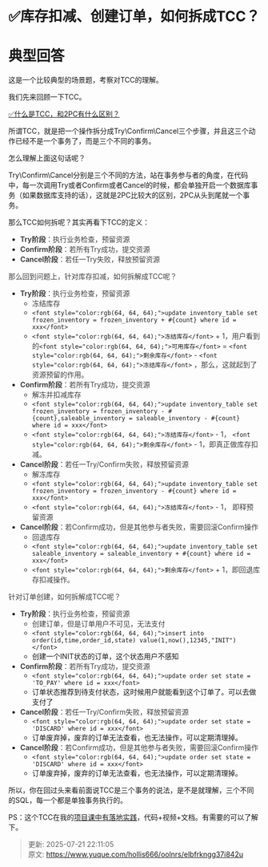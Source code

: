 # ✅库存扣减、创建订单，如何拆成TCC？

# 典型回答


这是一个比较典型的场景题，考察对TCC的理解。



我们先来回顾一下TCC。



[✅什么是TCC，和2PC有什么区别？](https://www.yuque.com/hollis666/oolnrs/xhvbak3ouy6xqiml)



所谓TCC，就是把一个操作拆分成Try\Confirm\Cancel三个步骤，并且这三个动作已经不是一个事务了，而是三个不同的事务。



怎么理解上面这句话呢？



Try\Confirm\Cancel分别是三个不同的方法，站在事务参与者的角度，在代码中，每一次调用Try或者Confirm或者Cancel的时候，都会单独开启一个数据库事务（如果数据库支持的话），这就是2PC比较大的区别，2PC从头到尾就一个事务。



那么TCC如何拆呢？其实再看下TCC的定义：



+ **<font style="color:rgb(64, 64, 64);">Try阶段</font>**<font style="color:rgb(64, 64, 64);">：执行业务检查，预留资源</font>
+ **<font style="color:rgb(64, 64, 64);">Confirm阶段</font>**<font style="color:rgb(64, 64, 64);">：若所有Try成功，提交资源</font>
+ **<font style="color:rgb(64, 64, 64);">Cancel阶段</font>**<font style="color:rgb(64, 64, 64);">：若任一Try失败，释放预留资源</font>

<font style="color:rgb(64, 64, 64);"></font>

<font style="color:rgb(64, 64, 64);">那么回到问题上，针对库存扣减，如何拆解成TCC呢？</font>



+ **<font style="color:rgb(64, 64, 64);">Try阶段</font>**<font style="color:rgb(64, 64, 64);">：执行业务检查，预留资源</font>
    - <font style="color:rgb(64, 64, 64);">冻结库存</font>
    - `<font style="color:rgb(64, 64, 64);">update inventory_table set frozen_inventory = frozen_inventory + #{count} where id = xxx</font>`
    - `<font style="color:rgb(64, 64, 64);">冻结库存</font>`<font style="color:rgb(64, 64, 64);"> + 1，用户看到的</font>`<font style="color:rgb(64, 64, 64);">可用库存</font>`<font style="color:rgb(64, 64, 64);"> = </font>`<font style="color:rgb(64, 64, 64);">剩余库存</font>`<font style="color:rgb(64, 64, 64);"> - </font>`<font style="color:rgb(64, 64, 64);">冻结库存</font>`<font style="color:rgb(64, 64, 64);"> ，那么，这就起到了资源预留的作用。</font>
+ **<font style="color:rgb(64, 64, 64);">Confirm阶段</font>**<font style="color:rgb(64, 64, 64);">：若所有Try成功，提交资源</font>
    - <font style="color:rgb(64, 64, 64);">解冻并扣减库存</font>
    - `<font style="color:rgb(64, 64, 64);">update inventory_table set frozen_inventory = frozen_inventory - #{count},saleable_inventory = saleable_inventory - #{count} where id = xxx</font>`
    - `<font style="color:rgb(64, 64, 64);">冻结库存</font>`<font style="color:rgb(64, 64, 64);"> - 1， </font>`<font style="color:rgb(64, 64, 64);">剩余库存</font>`<font style="color:rgb(64, 64, 64);"> - 1，即真正做库存扣减。</font>
+ **<font style="color:rgb(64, 64, 64);">Cancel阶段</font>**<font style="color:rgb(64, 64, 64);">：若任一Try/Confirm失败，释放预留资源</font>
    - <font style="color:rgb(64, 64, 64);">解冻库存</font>
    - `<font style="color:rgb(64, 64, 64);">update inventory_table set frozen_inventory = frozen_inventory - #{count} where id = xxx</font>`
    - `<font style="color:rgb(64, 64, 64);">冻结库存</font>`<font style="color:rgb(64, 64, 64);"> - 1， 即释预留资源</font>
+ **<font style="color:rgb(64, 64, 64);">Cancel阶段</font>**<font style="color:rgb(64, 64, 64);">：若Confirm成功，但是其他参与者失败，需要回滚Confirm操作</font>
    - <font style="color:rgb(64, 64, 64);">回退库存</font>
    - `<font style="color:rgb(64, 64, 64);">update inventory_table set saleable_inventory = saleable_inventory + #{count} where id = xxx</font>`
    - `<font style="color:rgb(64, 64, 64);">剩余库存</font>`<font style="color:rgb(64, 64, 64);"> + 1，即回退库存扣减操作。</font>

<font style="color:rgb(64, 64, 64);"></font>

<font style="color:rgb(64, 64, 64);">针对订单创建，如何拆解成TCC呢？</font>

<font style="color:rgb(64, 64, 64);"></font>

+ **<font style="color:rgb(64, 64, 64);">Try阶段</font>**<font style="color:rgb(64, 64, 64);">：执行业务检查，预留资源</font>
    - <font style="color:rgb(64, 64, 64);">创建订单，但是订单用户不可见，无法支付</font>
    - `<font style="color:rgb(64, 64, 64);">insert into order(id,time,order_id,state) value(1,now(),12345,"INIT") </font>`
    - 创建一个INIT状态的订单，这个状态用户不感知
+ **<font style="color:rgb(64, 64, 64);">Confirm阶段</font>**<font style="color:rgb(64, 64, 64);">：若所有Try成功，提交资源</font>
    - `<font style="color:rgb(64, 64, 64);">update order set state = 'TO_PAY' where id = xxx</font>`
    - 订单状态推荐到待支付状态，这时候用户就能看到这个订单了。可以去做支付了
+ **<font style="color:rgb(64, 64, 64);">Cancel阶段</font>**<font style="color:rgb(64, 64, 64);">：若任一Try/Confirm失败，释放预留资源</font>
    - `<font style="color:rgb(64, 64, 64);">update order set state = 'DISCARD' where id = xxx</font>`
    - 订单废弃掉，废弃的订单无法查看，也无法操作，可以定期清理掉。
+ **<font style="color:rgb(64, 64, 64);">Cancel阶段</font>**<font style="color:rgb(64, 64, 64);">：若Confirm成功，但是其他参与者失败，需要回滚Confirm操作</font>
    - `<font style="color:rgb(64, 64, 64);">update order set state = 'DISCARD' where id = xxx</font>`
    - 订单废弃掉，废弃的订单无法查看，也无法操作，可以定期清理掉。



所以，你在回过头来看前面说TCC是三个事务的说法，是不是就理解，三个不同的SQL，每一个都是单独事务执行的。



PS：这个TCC在我的[项目课中有落地实践](https://www.yuque.com/hollis666/oolnrs/dgolk0cckpb94sia)，代码+视频+文档。有需要的可以了解下。



> 更新: 2025-07-21 22:11:05  
> 原文: <https://www.yuque.com/hollis666/oolnrs/elbfrkngg37i842u>
